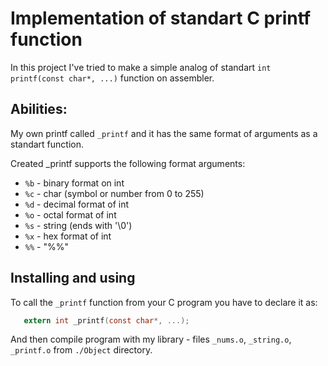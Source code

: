 # Implementation of standart C printf function

 In this project I've tried to make a simple analog of standart ``int printf(const char*, ...)`` function on assembler.

## Abilities:

 My own printf called ``_printf`` and it has the same format of arguments as a standart function.

 Created _printf supports the following format arguments:
 * ``%b``  - binary format on int
 * ``%c``  - char (symbol or number from 0 to 255)
 * ``%d``  - decimal format of int
 * ``%o``  - octal format of int
 * ``%s``  - string (ends with '\0')
 * ``%x``  - hex format of int
 * ``%%``  - "%%"

## Installing and using

 To call the ``_printf`` function from your C program you have to declare it as:

 ```C
    extern int _printf(const char*, ...);
 ```

 And then compile program with my library - files ``_nums.o``, ``_string.o``, ``_printf.o`` from ``./Object`` directory.
